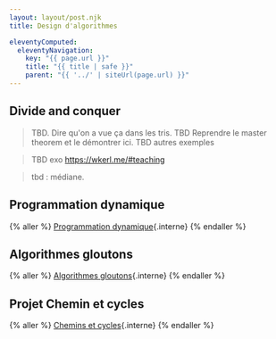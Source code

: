 ```yaml
---
layout: layout/post.njk
title: Design d'algorithmes

eleventyComputed:
  eleventyNavigation:
    key: "{{ page.url }}"
    title: "{{ title | safe }}"
    parent: "{{ '../' | siteUrl(page.url) }}"
---
```


## Divide and conquer

> TBD. Dire qu'on a vue ça dans les tris. 
> TBD Reprendre le master theorem et le démontrer ici. 
> TBD autres exemples 

> TBD exo <https://wkerl.me/#teaching>

> tbd : médiane. 

## Programmation dynamique

{% aller %}
[Programmation dynamique](./programmation-dynamique){.interne}
{% endaller %}

## Algorithmes gloutons

{% aller %}
[Algorithmes gloutons](./algorithmes-gloutons){.interne}
{% endaller %}

## Projet Chemin et cycles

{% aller %}
[Chemins et cycles](./chemins-cycles){.interne}
{% endaller %}


